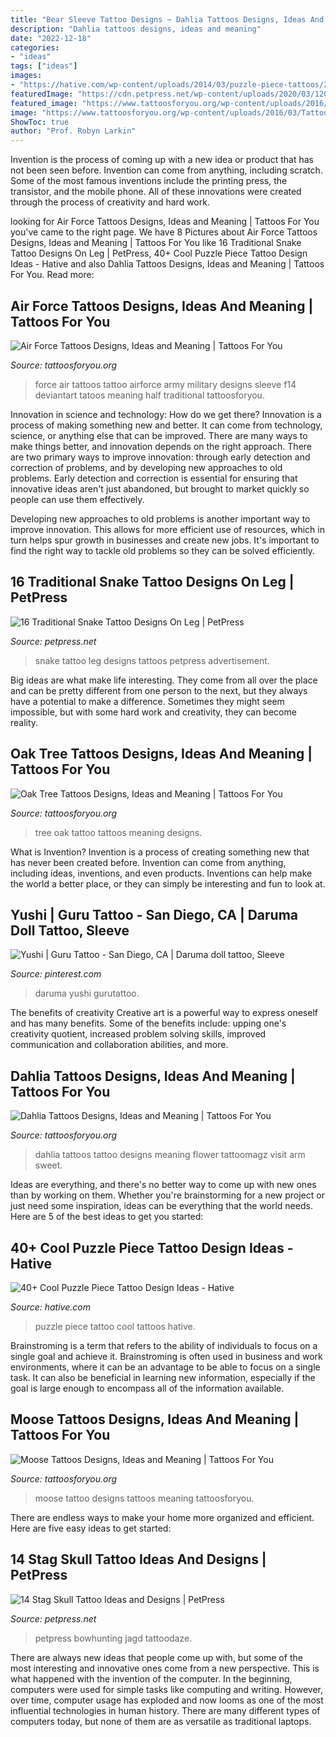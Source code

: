 ```yaml
---
title: "Bear Sleeve Tattoo Designs ~ Dahlia Tattoos Designs, Ideas And Meaning"
description: "Dahlia tattoos designs, ideas and meaning"
date: "2022-12-18"
categories:
- "ideas"
tags: ["ideas"]
images:
- "https://hative.com/wp-content/uploads/2014/03/puzzle-piece-tattoos/25-puzzle-piece-on-back.jpg"
featuredImage: "https://cdn.petpress.net/wp-content/uploads/2020/03/12032438/Man-Tattoo-snake-on-leg.jpg"
featured_image: "https://www.tattoosforyou.org/wp-content/uploads/2016/03/Dahlia-Tattoos.jpg"
image: "https://www.tattoosforyou.org/wp-content/uploads/2016/03/Tattoos-in-Air-Force.jpg"
ShowToc: true
author: "Prof. Robyn Larkin"
---
```



Invention is the process of coming up with a new idea or product that has not been seen before. Invention can come from anything, including scratch. Some of the most famous inventions include the printing press, the transistor, and the mobile phone. All of these innovations were created through the process of creativity and hard work.

	

		
looking for Air Force Tattoos Designs, Ideas and Meaning | Tattoos For You you've came to the right page. We have 8 Pictures about Air Force Tattoos Designs, Ideas and Meaning | Tattoos For You like 16 Traditional Snake Tattoo Designs On Leg | PetPress, 40+ Cool Puzzle Piece Tattoo Design Ideas - Hative and also Dahlia Tattoos Designs, Ideas and Meaning | Tattoos For You. Read more:
		
    
## Air Force Tattoos Designs, Ideas And Meaning | Tattoos For You

<img loading=lazy src="https://www.tattoosforyou.org/wp-content/uploads/2016/03/Tattoos-in-Air-Force.jpg" onerror="this.onerror=null;this.src='https://tse1.mm.bing.net/th?id=OIP.VCqwwacsS5eKmnGqBpQtMgHaJ2&amp;pid=15.1';" alt="Air Force Tattoos Designs, Ideas and Meaning | Tattoos For You">

_Source: tattoosforyou.org_

>force air tattoos tattoo airforce army military designs sleeve f14 deviantart tatoos meaning half traditional tattoosforyou. 

	

Innovation in science and technology: How do we get there?
Innovation is a process of making something new and better. It can come from technology, science, or anything else that can be improved. There are many ways to make things better, and innovation depends on the right approach.
There are two primary ways to improve innovation: through early detection and correction of problems, and by developing new approaches to old problems. Early detection and correction is essential for ensuring that innovative ideas aren't just abandoned, but brought to market quickly so people can use them effectively.

Developing new approaches to old problems is another important way to improve innovation. This allows for more efficient use of resources, which in turn helps spur growth in businesses and create new jobs. It's important to find the right way to tackle old problems so they can be solved efficiently.

    
## 16 Traditional Snake Tattoo Designs On Leg | PetPress

<img loading=lazy src="https://cdn.petpress.net/wp-content/uploads/2020/03/12032438/Man-Tattoo-snake-on-leg.jpg" onerror="this.onerror=null;this.src='https://tse2.mm.bing.net/th?id=OIP.IYuCliaa_7p_z3BmGYLOtAHaJ4&amp;pid=15.1';" alt="16 Traditional Snake Tattoo Designs On Leg | PetPress">

_Source: petpress.net_

>snake tattoo leg designs tattoos petpress advertisement. 

	

Big ideas are what make life interesting. They come from all over the place and can be pretty different from one person to the next, but they always have a potential to make a difference. Sometimes they might seem impossible, but with some hard work and creativity, they can become reality.

    
## Oak Tree Tattoos Designs, Ideas And Meaning | Tattoos For You

<img loading=lazy src="https://www.tattoosforyou.org/wp-content/uploads/2016/03/Oak-Tree-Tattoo.jpg" onerror="this.onerror=null;this.src='https://tse2.mm.bing.net/th?id=OIP.-1SLwlWd70Afkgik_0V7HwHaLH&amp;pid=15.1';" alt="Oak Tree Tattoos Designs, Ideas and Meaning | Tattoos For You">

_Source: tattoosforyou.org_

>tree oak tattoo tattoos meaning designs. 

	

What is Invention?
Invention is a process of creating something new that has never been created before. Invention can come from anything, including ideas, inventions, and even products. Inventions can help make the world a better place, or they can simply be interesting and fun to look at.

    
## Yushi | Guru Tattoo - San Diego, CA | Daruma Doll Tattoo, Sleeve

<img loading=lazy src="https://i.pinimg.com/736x/d9/f7/85/d9f78532aa6ab781deea6e5fd6ae4aad.jpg" onerror="this.onerror=null;this.src='https://tse2.mm.bing.net/th?id=OIP.3GKXN5xlHz6qBjmQNjiLZwHaJ4&amp;pid=15.1';" alt="Yushi | Guru Tattoo - San Diego, CA | Daruma doll tattoo, Sleeve">

_Source: pinterest.com_

>daruma yushi gurutattoo. 

	

The benefits of creativity
Creative art is a powerful way to express oneself and has many benefits. Some of the benefits include: upping one's creativity quotient, increased problem solving skills, improved communication and collaboration abilities, and more.

    
## Dahlia Tattoos Designs, Ideas And Meaning | Tattoos For You

<img loading=lazy src="https://www.tattoosforyou.org/wp-content/uploads/2016/03/Dahlia-Tattoos.jpg" onerror="this.onerror=null;this.src='https://tse2.mm.bing.net/th?id=OIP.9bm_PVuODtEEXZ73K5Ac_wHaJ6&amp;pid=15.1';" alt="Dahlia Tattoos Designs, Ideas and Meaning | Tattoos For You">

_Source: tattoosforyou.org_

>dahlia tattoos tattoo designs meaning flower tattoomagz visit arm sweet. 

	

Ideas are everything, and there's no better way to come up with new ones than by working on them. Whether you're brainstorming for a new project or just need some inspiration, ideas can be everything that the world needs. Here are 5 of the best ideas to get you started: 

    
## 40+ Cool Puzzle Piece Tattoo Design Ideas - Hative

<img loading=lazy src="https://hative.com/wp-content/uploads/2014/03/puzzle-piece-tattoos/25-puzzle-piece-on-back.jpg" onerror="this.onerror=null;this.src='https://tse1.mm.bing.net/th?id=OIP.5EZjUfGygGY1EAeKJHQA-gHaLD&amp;pid=15.1';" alt="40+ Cool Puzzle Piece Tattoo Design Ideas - Hative">

_Source: hative.com_

>puzzle piece tattoo cool tattoos hative. 

	

Brainstroming is a term that refers to the ability of individuals to focus on a single goal and achieve it. Brainstroming is often used in business and work environments, where it can be an advantage to be able to focus on a single task. It can also be beneficial in learning new information, especially if the goal is large enough to encompass all of the information available.

    
## Moose Tattoos Designs, Ideas And Meaning | Tattoos For You

<img loading=lazy src="https://www.tattoosforyou.org/wp-content/uploads/2016/02/Moose-Tattoo-Designs.jpg" onerror="this.onerror=null;this.src='https://tse4.mm.bing.net/th?id=OIP.mRnPoXkSrtFhXep7kzsCrwAAAA&amp;pid=15.1';" alt="Moose Tattoos Designs, Ideas and Meaning | Tattoos For You">

_Source: tattoosforyou.org_

>moose tattoo designs tattoos meaning tattoosforyou. 

	

There are endless ways to make your home more organized and efficient. Here are five easy ideas to get started:

    
## 14 Stag Skull Tattoo Ideas And Designs | PetPress

<img loading=lazy src="https://cdn.petpress.net/wp-content/uploads/2020/03/12021123/Stag-Skull-Tattoo-men-shoulder.jpg" onerror="this.onerror=null;this.src='https://tse2.mm.bing.net/th?id=OIP.u7GsdMz8Zdtx1TOrqU9y3QHaJ4&amp;pid=15.1';" alt="14 Stag Skull Tattoo Ideas and Designs | PetPress">

_Source: petpress.net_

>petpress bowhunting jagd tattoodaze. 

	

There are always new ideas that people come up with, but some of the most interesting and innovative ones come from a new perspective. This is what happened with the invention of the computer. In the beginning, computers were used for simple tasks like computing and writing. However, over time, computer usage has exploded and now looms as one of the most influential technologies in human history. There are many different types of computers today, but none of them are as versatile as traditional laptops.

